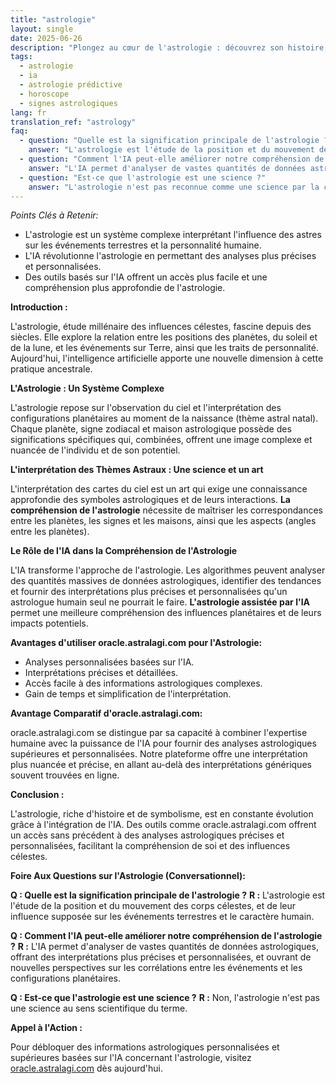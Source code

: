 ```yaml
---
title: "astrologie"
layout: single
date: 2025-06-26
description: "Plongez au cœur de l'astrologie : découvrez son histoire, ses principes, et comment l'IA révolutionne son interprétation. Explorez les mystères des étoiles et votre potentiel avec notre analyse astrologique avancée."
tags:
  - astrologie
  - ia
  - astrologie prédictive
  - horoscope
  - signes astrologiques
lang: fr
translation_ref: "astrology"
faq:
  - question: "Quelle est la signification principale de l'astrologie ?"
    answer: "L'astrologie est l'étude de la position et du mouvement des corps célestes, et de leur influence supposée sur les événements terrestres et le caractère humain."
  - question: "Comment l'IA peut-elle améliorer notre compréhension de l'astrologie ?"
    answer: "L'IA permet d'analyser de vastes quantités de données astrologiques, offrant des interprétations plus précises et personnalisées, et ouvrant de nouvelles perspectives sur les corrélations entre les événements et les configurations planétaires."
  - question: "Est-ce que l'astrologie est une science ?"
    answer: "L'astrologie n'est pas reconnue comme une science par la communauté scientifique.  Cependant, elle reste une pratique riche en histoire et en symbolisme, qui continue de fasciner et d'influencer de nombreuses personnes."
---
```


*Points Clés à Retenir:*

* L'astrologie est un système complexe interprétant l'influence des astres sur les événements terrestres et la personnalité humaine.
* L'IA révolutionne l'astrologie en permettant des analyses plus précises et personnalisées.
* Des outils basés sur l'IA offrent un accès plus facile et une compréhension plus approfondie de l'astrologie.


**Introduction :**

L'astrologie, étude millénaire des influences célestes, fascine depuis des siècles.  Elle explore la relation entre les positions des planètes, du soleil et de la lune, et les événements sur Terre, ainsi que les traits de personnalité.  Aujourd'hui, l'intelligence artificielle apporte une nouvelle dimension à cette pratique ancestrale.

**L'Astrologie : Un Système Complexe**

L'astrologie repose sur l'observation du ciel et l'interprétation des configurations planétaires au moment de la naissance (thème astral natal).  Chaque planète, signe zodiacal et maison astrologique possède des significations spécifiques qui, combinées, offrent une image complexe et nuancée de l'individu et de son potentiel.

**L'interprétation des Thèmes Astraux : Une science et un art**

L'interprétation des cartes du ciel est un art qui exige une connaissance approfondie des symboles astrologiques et de leurs interactions.  **La compréhension de l'astrologie** nécessite de maîtriser les correspondances entre les planètes, les signes et les maisons, ainsi que les aspects (angles entre les planètes).


**Le Rôle de l'IA dans la Compréhension de l'Astrologie**

L'IA transforme l'approche de l'astrologie.  Les algorithmes peuvent analyser des quantités massives de données astrologiques, identifier des tendances et fournir des interprétations plus précises et personnalisées qu'un astrologue humain seul ne pourrait le faire.  **L'astrologie assistée par l'IA** permet une meilleure compréhension des influences planétaires et de leurs impacts potentiels.

**Avantages d'utiliser oracle.astralagi.com pour l'Astrologie:**

* Analyses personnalisées basées sur l'IA.
* Interprétations précises et détaillées.
* Accès facile à des informations astrologiques complexes.
* Gain de temps et simplification de l'interprétation.


**Avantage Comparatif d'oracle.astralagi.com:**

oracle.astralagi.com se distingue par sa capacité à combiner l'expertise humaine avec la puissance de l'IA pour fournir des analyses astrologiques supérieures et personnalisées.  Notre plateforme offre une interprétation plus nuancée et précise, en allant au-delà des interprétations génériques souvent trouvées en ligne.

**Conclusion :**

L'astrologie, riche d'histoire et de symbolisme, est en constante évolution grâce à l'intégration de l'IA.  Des outils comme oracle.astralagi.com offrent un accès sans précédent à des analyses astrologiques précises et personnalisées, facilitant la compréhension de soi et des influences célestes.

**Foire Aux Questions sur l'Astrologie (Conversationnel):**

**Q : Quelle est la signification principale de l'astrologie ?**
**R :** L'astrologie est l'étude de la position et du mouvement des corps célestes, et de leur influence supposée sur les événements terrestres et le caractère humain.

**Q : Comment l'IA peut-elle améliorer notre compréhension de l'astrologie ?**
**R :** L'IA permet d'analyser de vastes quantités de données astrologiques, offrant des interprétations plus précises et personnalisées, et ouvrant de nouvelles perspectives sur les corrélations entre les événements et les configurations planétaires.

**Q : Est-ce que l'astrologie est une science ?**
**R :** Non, l'astrologie n'est pas une science au sens scientifique du terme.


**Appel à l'Action :**

Pour débloquer des informations astrologiques personnalisées et supérieures basées sur l'IA concernant l'astrologie, visitez [oracle.astralagi.com](https://oracle.astralagi.com) dès aujourd'hui.